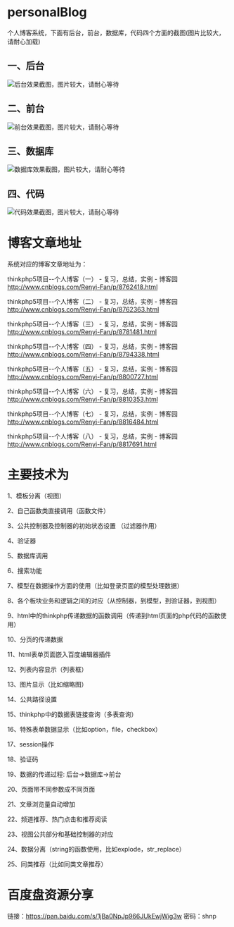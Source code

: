 # personalBlog
个人博客系统，下面有后台，前台，数据库，代码四个方面的截图(图片比较大，请耐心加载)

## 一、后台

![后台效果截图，图片较大，请耐心等待](https://github.com/fry404006308/personalBlog/blob/master/personalBlog/otherRes/effectImage/adminpage.gif)

## 二、前台

![前台效果截图，图片较大，请耐心等待](https://github.com/fry404006308/personalBlog/blob/master/personalBlog/otherRes/effectImage/frontpage.gif)

## 三、数据库

![数据库效果截图，图片较大，请耐心等待](https://github.com/fry404006308/personalBlog/blob/master/personalBlog/otherRes/effectImage/database.gif)

## 四、代码

![代码效果截图，图片较大，请耐心等待](https://github.com/fry404006308/personalBlog/blob/master/personalBlog/otherRes/effectImage/code.gif)



# 博客文章地址

系统对应的博客文章地址为：

thinkphp5项目--个人博客（一） - 复习，总结，实例 - 博客园
http://www.cnblogs.com/Renyi-Fan/p/8762418.html

thinkphp5项目--个人博客（二） - 复习，总结，实例 - 博客园
http://www.cnblogs.com/Renyi-Fan/p/8762363.html

thinkphp5项目--个人博客（三） - 复习，总结，实例 - 博客园
http://www.cnblogs.com/Renyi-Fan/p/8781481.html

thinkphp5项目--个人博客（四） - 复习，总结，实例 - 博客园
http://www.cnblogs.com/Renyi-Fan/p/8794338.html

thinkphp5项目--个人博客（五） - 复习，总结，实例 - 博客园
http://www.cnblogs.com/Renyi-Fan/p/8800727.html

thinkphp5项目--个人博客（六） - 复习，总结，实例 - 博客园
http://www.cnblogs.com/Renyi-Fan/p/8810353.html

thinkphp5项目--个人博客（七） - 复习，总结，实例 - 博客园
http://www.cnblogs.com/Renyi-Fan/p/8816484.html

thinkphp5项目--个人博客（八） - 复习，总结，实例 - 博客园
http://www.cnblogs.com/Renyi-Fan/p/8817691.html



# 主要技术为

1、模板分离（视图）

2、自己函数类直接调用（函数文件）

3、公共控制器及控制器的初始状态设置 （过滤器作用）

4、验证器

5、数据库调用

6、搜索功能

7、模型在数据操作方面的使用（比如登录页面的模型处理数据）

8、各个板块业务和逻辑之间的对应（从控制器，到模型，到验证器，到视图）

9、html中的thinkphp传递数据的函数调用（传递到html页面的php代码的函数使用）

10、分页的传递数据

11、html表单页面嵌入百度编辑器插件

12、列表内容显示（列表框）

13、图片显示（比如缩略图）

14、公共路径设置

15、thinkphp中的数据表链接查询（多表查询）

16、特殊表单数据显示（比如option，file，checkbox）

17、session操作

18、验证码

19、数据的传递过程: 后台->数据库->前台

20、页面带不同参数成不同页面

21、文章浏览量自动增加

22、频道推荐、热门点击和推荐阅读

23、视图公共部分和基础控制器的对应

24、数据分离（string的函数使用，比如explode，str_replace）

25、同类推荐（比如同类文章推荐）




# 百度盘资源分享
链接：https://pan.baidu.com/s/1jBa0NpJp966JUkEwjWig3w 密码：shnp



